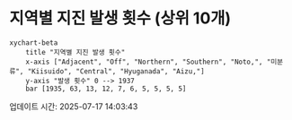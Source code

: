 # 지역별 지진 발생 횟수 (상위 10개)

```mermaid
xychart-beta
    title "지역별 지진 발생 횟수"
    x-axis ["Adjacent", "Off", "Northern", "Southern", "Noto,", "미분류", "Kiisuido", "Central", "Hyuganada", "Aizu,"]
    y-axis "발생 횟수" 0 --> 1937
    bar [1935, 63, 13, 12, 7, 6, 5, 5, 5, 5]
```

업데이트 시간: 2025-07-17 14:03:43
